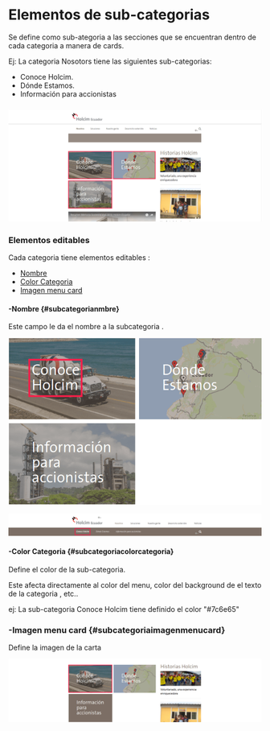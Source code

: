 # Elementos de sub-categorias

Se define como sub-ategoria a las secciones que se encuentran dentro de cada categoria a manera de cards.

Ej: La categoria Nosotors tiene las siguientes sub-categorias:

* Conoce Holcim.
* Dónde Estamos.
* Información para accionistas

### ![](/assets/DeepinScreenshot_select-area_20170927002459.png)

### Elementos editables

Cada categoria tiene elementos editables :

* [Nombre](#subcategorianmbre)
* [Color Categoria](#subcategoriacolorcategoria)
* [Imagen menu card](#subcategoriaimagenmenucard)

#### -Nombre {#subcategorianmbre}

Este campo le da el nombre a la subcategoria .

![](/assets/DeepinScreenshot_select-area_20170927003004.png)

![](/assets/DeepinScreenshot_select-area_20170927003124.png)

#### -Color Categoria {#subcategoriacolorcategoria}

Define el color de la sub-categoria.

Este afecta directamente al color del menu, color del background de el texto de la categoria , etc..

ej: La sub-categoria Conoce Holcim tiene definido el color "\#7c6e65"

### -Imagen menu card {#subcategoriaimagenmenucard}

Define la imagen de la carta

![](/assets/DeepinScreenshot_select-area_20170927003545.png)

